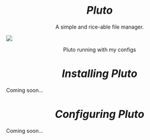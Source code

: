 <h1 align="center"><i>Pluto</i></h1>
 
<p align="center">A simple and rice-able file manager.</center>

<a align="center" href="https://asciinema.org/a/224295" target="_blank"><img src="https://asciinema.org/a/224295.svg" /></a>

<p align="center">Pluto running with my configs</p>

<h1 align="center"><i>Installing Pluto</i></h1>

Coming soon...

<h1 align="center"><i>Configuring Pluto</i></h1>

Coming soon...
